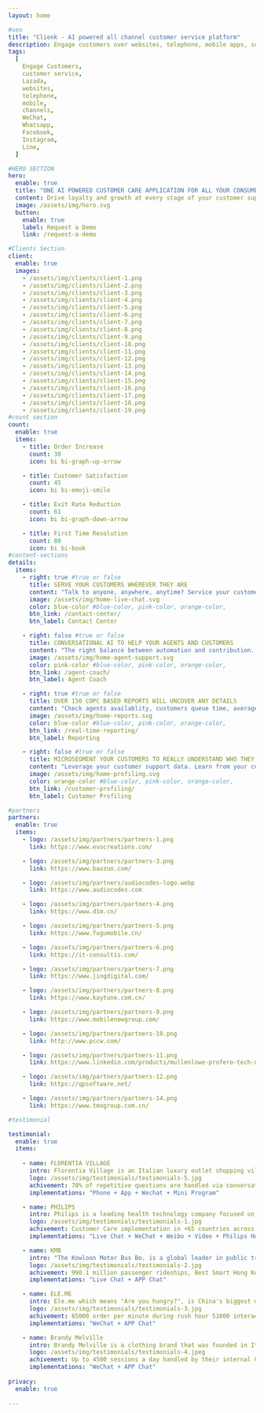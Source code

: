 ```yaml
---
layout: home

#seo
title: "Clienk - AI powered all channel customer service platform"
description: Engage customers over websites, telephone, mobile apps, social media channels like WeChat, Whatsapp, Facebook, Instagram, Lazada, Shopee and many other popular messaging apps.
tags:
  [
    Engage Customers,
    customer service,
    Lazada,
    websites,
    telephone,
    mobile,
    channels,
    WeChat,
    Whatsapp,
    Facebook,
    Instagram,
    Line,
  ]

#HERO SECTION
hero:
  enable: true
  title: "ONE AI POWERED CUSTOMER CARE APPLICATION FOR ALL YOUR CONSUMER ENGAGEMENTS"
  content: Drive loyalty and growth at every stage of your customer support lifecycle with Clienk
  image: /assets/img/hero.svg
  button:
    enable: true
    label: Request a Demo
    link: /request-a-demo

#Clients Section
client:
  enable: true
  images:
    - /assets/img/clients/client-1.png
    - /assets/img/clients/client-2.png
    - /assets/img/clients/client-3.png
    - /assets/img/clients/client-4.png
    - /assets/img/clients/client-5.png
    - /assets/img/clients/client-6.png
    - /assets/img/clients/client-7.png
    - /assets/img/clients/client-8.png
    - /assets/img/clients/client-9.png
    - /assets/img/clients/client-10.png
    - /assets/img/clients/client-11.png
    - /assets/img/clients/client-12.png
    - /assets/img/clients/client-13.png
    - /assets/img/clients/client-14.png
    - /assets/img/clients/client-15.png
    - /assets/img/clients/client-16.png
    - /assets/img/clients/client-17.png
    - /assets/img/clients/client-18.png
    - /assets/img/clients/client-19.png
#count section
count:
  enable: true
  items:
    - title: Order Increase
      count: 30
      icon: bi bi-graph-up-arrow

    - title: Customer Satisfaction
      count: 45
      icon: bi bi-emoji-smile

    - title: Exit Rate Reduction
      count: 61
      icon: bi bi-graph-down-arrow

    - title: First Time Resolution
      count: 80
      icon: bi bi-book
#content-sections
details:
  items:
    - right: true #true or false
      title: SERVE YOUR CUSTOMERS WHEREVER THEY ARE
      content: "Talk to anyone, anywhere, anytime? Service your customers over websites, telephone, mobile app, social media channels like WeChat, Whatsapp, Facebook, Instagram, e-commerce platforms like Lazada or Magento and Shopee and many other popular channels. Connect all conversations in one single online interface."
      image: /assets/img/home-live-chat.svg
      color: blue-color #blue-color, pink-color, orange-color,
      btn_link: /contact-center/
      btn_label: Contact Center

    - right: false #true or false
      title: CONVERSATIONAL AI TO HELP YOUR AGENTS AND CUSTOMERS
      content: "The right balance between automation and contribution. Your agents can team up with AI Virtual Assistants that will support them along their days of customer care heroes."
      image: /assets/img/home-agent-support.svg
      color: pink-color #blue-color, pink-color, orange-color,
      btn_link: /agent-coach/
      btn_label: Agent Coach

    - right: true #true or false
      title: OVER 150 COPC BASED REPORTS WILL UNCOVER ANY DETAILS
      content: "Check agents availablity, customers queue time, average response times, resolution times, and many more detailed reports. All exportable and presentable with ready made charts and statistics."
      image: /assets/img/home-reports.svg
      color: blue-color #blue-color, pink-color, orange-color,
      btn_link: /real-time-reporting/
      btn_label: Reporting

    - right: false #true or false
      title: MICROSEGMENT YOUR CUSTOMERS TO REALLY UNDERSTAND WHO THEY ARE
      content: "Leverage your customer support data. Learn from your conversations and add tags to their customer profile automatically thanks to AI listening."
      image: /assets/img/home-profiling.svg
      color: orange-color #blue-color, pink-color, orange-color,
      btn_link: /customer-profiling/
      btn_label: Customer Profiling

#partners
partners:
  enable: true
  items:
    - logo: /assets/img/partners/partners-1.png
      link: https://www.evocreations.com/

    - logo: /assets/img/partners/partners-3.png
      link: https://www.baozun.com/

    - logo: /assets/img/partners/audiocodes-logo.webp
      link: https://www.audiocodes.com

    - logo: /assets/img/partners/partners-4.png
      link: https://www.d1m.cn/

    - logo: /assets/img/partners/partners-5.png
      link: https://www.fugumobile.cn/

    - logo: /assets/img/partners/partners-6.png
      link: https://it-consultis.com/

    - logo: /assets/img/partners/partners-7.png
      link: https://www.jingdigital.com/

    - logo: /assets/img/partners/partners-8.png
      link: https://www.kaytune.com.cn/

    - logo: /assets/img/partners/partners-9.png
      link: https://www.mobilenowgroup.com/

    - logo: /assets/img/partners/partners-10.png
      link: http://www.pccw.com/

    - logo: /assets/img/partners/partners-11.png
      link: https://www.linkedin.com/products/mullenlowe-profero-tech-ninecrm/

    - logo: /assets/img/partners/partners-12.png
      link: https://qpsoftware.net/

    - logo: /assets/img/partners/partners-14.png
      link: https://www.tmogroup.com.cn/

#testimonial

testimonial:
  enable: true
  items:
  
    - name: FLORENTIA VILLAGE
      intro: Florentia Village is an Italian luxury outlet shopping village located across China. Each village features a large collection of designer and luxury brands at discounted prices. The villages also include restaurants, cafes, and playgrounds for children. Florentia Village serves around 25 million customers each year.
      logo: /assets/img/testimonials/testimonials-5.jpg
      achivement: 70% of repetitive questions are handled via conversational AI in Mandarin.
      implementations: "Phone + App + Wechat + Mini Program"

    - name: PHILIPS
      intro: Philips is a leading health technology company focused on improving peoples health and enabling better outcomes which engages in the healthcare, lighting and consumer well-being markets.
      logo: /assets/img/testimonials/testimonials-1.jpg
      achivement: Customer Care implementation in +65 countries across 20 languages +30.000 chats per month Get buyers intent up to 96% through video-streaming
      implementations: "Live Chat + WeChat + Weibo + Video + Philips Home APP Chat"

    - name: KMB
      intro: "The Kowloon Motor Bus Bo. is a global leader in public transport based on three principles: understanding the needs of people we serve, introducing innovative technologies for environmental preservation, and achieving new safety standards and higher efficiencies."
      logo: /assets/img/testimonials/testimonials-2.jpg
      achivement: 990.1 million passenger rideships, Best Smart Hong Kong Award Most Popular Mobile Application Award
      implementations: "Live Chat + APP Chat"

    - name: ELE.ME
      intro: Ele.me which means "Are you hungry?", is China's biggest meal delivery company. China's most popular on-demand meal order app. Ele.me has also upgraded local eateries by equipping them with order management-billing technology, while supplying fresh foods. The expansion of these services from Ele.me is remarkable shaping consumers behaviour.
      logo: /assets/img/testimonials/testimonials-3.jpg
      achivement: 65000 order per minute during rush hour 51000 interactions per day 3800 APP requests per day 6000 couriers
      implementations: "WeChat + APP Chat"

    - name: Brandy Melville
      intro: Brandy Melville is a clothing brand that was founded in Italy in 2009 and has since expanded to countries such as the United States, Canada, China and the United Kingdom. The brand is known for its casual and comfortable clothing styles, often featuring vintage-inspired designs. The brand primarily targets young women as its customer base.
      logo: /assets/img/testimonials/testimonials-4.jpeg
      achivement: Up to 4500 sessions a day handled by their internal Customer Service teams.
      implementations: "WeChat + APP Chat"
      
privacy:
  enable: true
  
---
```

